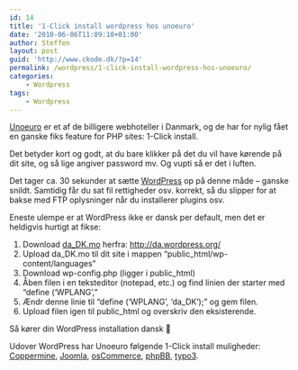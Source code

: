 ```yaml
---
id: 14
title: '1-Click install wordpress hos unoeuro'
date: '2010-06-06T11:09:10+01:00'
author: Steffen
layout: post
guid: 'http://www.ckode.dk/?p=14'
permalink: /wordpress/1-click-install-wordpress-hos-unoeuro/
categories:
    - Wordpress
tags:
    - Wordpress
---
```


[Unoeuro](http://www.unoeuro.com/) er et af de billigere webhoteller i Danmark, og de har for nylig fået en ganske fiks feature for PHP sites: 1-Click install.

Det betyder kort og godt, at du bare klikker på det du vil have kørende på dit site, og så lige angiver password mv. Og vupti så er det i luften.

Det tager ca. 30 sekunder at sætte [WordPress](http://wordpress.org/) op på denne måde – ganske snildt. Samtidig får du sat fil rettigheder osv. korrekt, så du slipper for at bakse med FTP oplysninger når du installerer plugins osv.

Eneste ulempe er at WordPress ikke er dansk per default, men det er heldigvis hurtigt at fikse:

1. Download [da\_DK.mo](http://svn.automattic.com/wordpress-i18n/da_DK/trunk/messages/da_DK.mo "Direkte download link") herfra: <http://da.wordpress.org/>
2. Upload da\_DK.mo til dit site i mappen “public\_html/wp-content/languages”
3. Download wp-config.php (ligger i public\_html)
4. Åben filen i en teksteditor (notepad, etc.) og find linien der starter med “define (‘WPLANG’,”
5. Ændr denne linie til “define (‘WPLANG’, ‘da\_DK’);” og gem filen.
6. Upload filen igen til public\_html og overskriv den eksisterende.

Så kører din WordPress installation dansk 🙂

Udover WordPress har Unoeuro følgende 1-Click install muligheder: [Coppermine](http://coppermine-gallery.net/), [Joomla](http://www.joomla.org/), [osCommerce](http://www.oscommerce.com/), [phpBB](http://www.phpbb.com/), [typo3](http://typo3.org/).